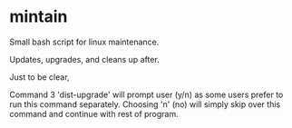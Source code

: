 # mintain
Small bash script for linux maintenance.

Updates, upgrades, and cleans up after.

Just to be clear,

Command 3 'dist-upgrade' will prompt user (y/n) as some users prefer to run this command separately.
Choosing 'n' (no) will simply skip over this command and continue with rest of program.
